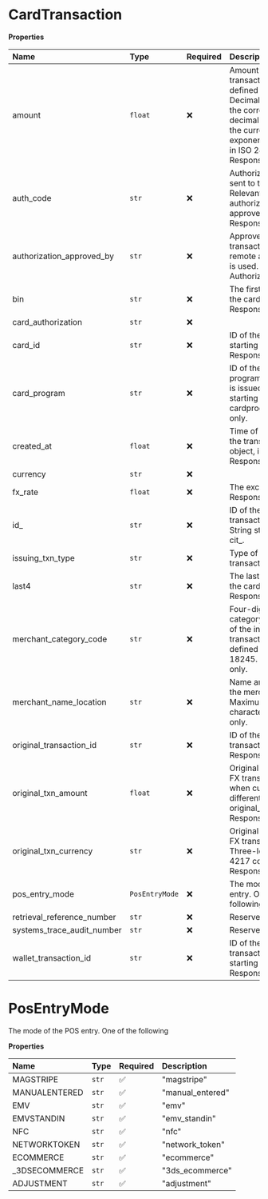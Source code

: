 # CardTransaction

**Properties**

| Name                       | Type           | Required | Description                                                                                                                                                                             |
| :------------------------- | :------------- | :------- | :-------------------------------------------------------------------------------------------------------------------------------------------------------------------------------------- |
| amount                     | `float`        | ❌       | Amount of the transaction, in units defined in currency. Decimal, including the correct number of decimal places for the currency exponent, as defined in ISO 2417:2015. Response only. |
| auth_code                  | `str`          | ❌       | Authorization code sent to the merchant. Relevant to authorizations approved by Rapyd. Response only.                                                                                   |
| authorization_approved_by  | `str`          | ❌       | Approver of the transaction when remote authorization is used. See Remote Authorization.                                                                                                |
| bin                        | `str`          | ❌       | The first 6 digits of the card number. Response only.                                                                                                                                   |
| card_authorization         | `str`          | ❌       |                                                                                                                                                                                         |
| card_id                    | `str`          | ❌       | ID of the card. String starting with card\_. Response only.                                                                                                                             |
| card_program               | `str`          | ❌       | ID of the card program that the card is issued from. String starting with cardprog\_. Response only.                                                                                    |
| created_at                 | `float`        | ❌       | Time of creation of the transaction object, in Unix time. Response only.                                                                                                                |
| currency                   | `str`          | ❌       |                                                                                                                                                                                         |
| fx_rate                    | `float`        | ❌       | The exchange rate. Response only.                                                                                                                                                       |
| id\_                       | `str`          | ❌       | ID of the issued card transaction object. String starting with cit\_.                                                                                                                   |
| issuing_txn_type           | `str`          | ❌       | Type of the transaction.                                                                                                                                                                |
| last4                      | `str`          | ❌       | The last 4 digits of the card number. Response only.                                                                                                                                    |
| merchant_category_code     | `str`          | ❌       | Four-digit merchant category code (MCC) of the initiator of the transaction, as defined in ISO 18245. Response only.                                                                    |
| merchant_name_location     | `str`          | ❌       | Name and location of the merchant. Maximum 40 characters. Response only.                                                                                                                |
| original_transaction_id    | `str`          | ❌       | ID of the original card transaction. Response only.                                                                                                                                     |
| original_txn_amount        | `float`        | ❌       | Original amount for FX transactions, when currency is different from original_txn_currency. Response only.                                                                              |
| original_txn_currency      | `str`          | ❌       | Original currency in FX transaction. Three-letter ISO 4217 code. Response only.                                                                                                         |
| pos_entry_mode             | `PosEntryMode` | ❌       | The mode of the POS entry. One of the following                                                                                                                                         |
| retrieval_reference_number | `str`          | ❌       | Reserved.                                                                                                                                                                               |
| systems_trace_audit_number | `str`          | ❌       | Reserved                                                                                                                                                                                |
| wallet_transaction_id      | `str`          | ❌       | ID of the wallet transaction. String starting with wt\_. Response only.                                                                                                                 |

# PosEntryMode

The mode of the POS entry. One of the following

**Properties**

| Name           | Type  | Required | Description      |
| :------------- | :---- | :------- | :--------------- |
| MAGSTRIPE      | `str` | ✅       | "magstripe"      |
| MANUALENTERED  | `str` | ✅       | "manual_entered" |
| EMV            | `str` | ✅       | "emv"            |
| EMVSTANDIN     | `str` | ✅       | "emv_standin"    |
| NFC            | `str` | ✅       | "nfc"            |
| NETWORKTOKEN   | `str` | ✅       | "network_token"  |
| ECOMMERCE      | `str` | ✅       | "ecommerce"      |
| \_3DSECOMMERCE | `str` | ✅       | "3ds_ecommerce"  |
| ADJUSTMENT     | `str` | ✅       | "adjustment"     |
